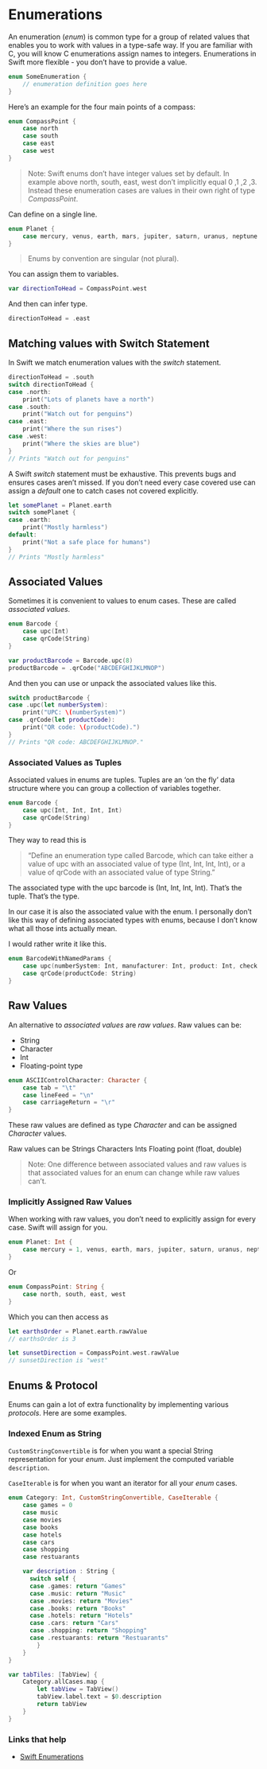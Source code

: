 # Enumerations

An enumeration (_enum_) is common type for a group of related values that enables you to work with values in a type-safe way. If you are familiar with C, you will know C enumerations assign names to integers. Enumerations in Swift more flexible - you don’t have to provide a value.

```swift
enum SomeEnumeration {
    // enumeration definition goes here
}
```

Here’s an example for the four main points of a compass:

```swift
enum CompassPoint {
    case north
    case south
    case east
    case west
}
```

 > Note: Swift enums don’t have integer values set by default. In example above north, south, east, west don’t implicitly equal 0 ,1 ,2 ,3. Instead these enumeration cases are values in their own right of type _CompassPoint_.

Can define on a single line.

```swift
enum Planet {
    case mercury, venus, earth, mars, jupiter, saturn, uranus, neptune
}
```

 > Enums by convention are singular (not plural).

You can assign them to variables.

```swift
var directionToHead = CompassPoint.west
```

And then can infer type.

```swift
directionToHead = .east
```

## Matching values with Switch Statement

In Swift we match enumeration values with the _switch_ statement.

```swift
directionToHead = .south
switch directionToHead {
case .north:
    print("Lots of planets have a north")
case .south:
    print("Watch out for penguins")
case .east:
    print("Where the sun rises")
case .west:
    print("Where the skies are blue")
}
// Prints "Watch out for penguins"
```

A Swift _switch_ statement must be exhaustive. This prevents bugs and ensures cases aren’t missed. If you don’t need every case covered use can assign a _default_ one to catch cases not covered explicitly.

```swift
let somePlanet = Planet.earth
switch somePlanet {
case .earth:
    print("Mostly harmless")
default:
    print("Not a safe place for humans")
}
// Prints "Mostly harmless"
```

## Associated Values

Sometimes it is convenient to values to enum cases. These are called _associated values_.

```swift
enum Barcode {
    case upc(Int)
    case qrCode(String)
}

var productBarcode = Barcode.upc(8)
productBarcode = .qrCode("ABCDEFGHIJKLMNOP")
```

And then you can use or unpack the associated values like this.

```swift
switch productBarcode {
case .upc(let numberSystem):
    print("UPC: \(numberSystem)")
case .qrCode(let productCode):
    print("QR code: \(productCode).")
}
// Prints "QR code: ABCDEFGHIJKLMNOP."
```

### Associated Values as Tuples

Associated values in enums are tuples. Tuples are an ‘on the fly’ data structure where you can group a collection of variables together.

```swift
enum Barcode {
    case upc(Int, Int, Int, Int)
    case qrCode(String)
}
```


They way to read this is

> “Define an enumeration type called Barcode, which can take either a value of upc with an associated value of type (Int, Int, Int, Int), or a value of qrCode with an associated value of type String.”

The associated type with the upc barcode is (Int, Int, Int, Int). That’s the tuple. That’s the type.

In our case it is also the associated value with the enum. I personally don’t like this way of defining associated types with enums, because I don’t know what all those ints actually mean. 

I would rather write it like this.

```swift
enum BarcodeWithNamedParams {
    case upc(numberSystem: Int, manufacturer: Int, product: Int, check: Int)
    case qrCode(productCode: String)
}
```


## Raw Values

An alternative to _associated values_ are _raw values_. Raw values can be:

 - String
 - Character
 - Int 
 - Floating-point type


```swift
enum ASCIIControlCharacter: Character {
    case tab = "\t"
    case lineFeed = "\n"
    case carriageReturn = "\r"
}
```

These raw values are defined as type _Character_ and can be assigned _Character_ values. 

Raw values can be
Strings
Characters
Ints
Floating point (float, double)

 > Note: One difference between associated values and raw values is that associated values for an enum can change while raw values can’t.

### Implicitly Assigned Raw Values

When working with raw values, you don’t need to explicitly assign for every case. Swift will assign for you.

```swift
enum Planet: Int {
    case mercury = 1, venus, earth, mars, jupiter, saturn, uranus, neptune
}
```

Or

```swift
enum CompassPoint: String {
    case north, south, east, west
}
```

Which you can then access as

```swift
let earthsOrder = Planet.earth.rawValue
// earthsOrder is 3

let sunsetDirection = CompassPoint.west.rawValue
// sunsetDirection is "west"
```

## Enums & Protocol

Enums can gain a lot of extra functionality by implementing various _protocols_. Here are some examples.

### Indexed Enum as String

`CustomStringConvertible` is for when you want a special String representation for your _enum_. Just implement the computed variable `description`.

`CaseIterable` is for when you want an iterator for all your _enum_ cases.

```swift
enum Category: Int, CustomStringConvertible, CaseIterable {
    case games = 0
    case music
    case movies
    case books
    case hotels
    case cars
    case shopping
    case restuarants

    var description : String {
      switch self {
      case .games: return "Games"
      case .music: return "Music"
      case .movies: return "Movies"
      case .books: return "Books"
      case .hotels: return "Hotels"
      case .cars: return "Cars"
      case .shopping: return "Shopping"
      case .restuarants: return "Restuarants"
        }
    }
}

var tabTiles: [TabView] {
    Category.allCases.map {
        let tabView = TabView()
        tabView.label.text = $0.description
        return tabView
    }
}
```


### Links that help

- [Swift Enumerations](https://docs.swift.org/swift-book/LanguageGuide/Enumerations.html)

